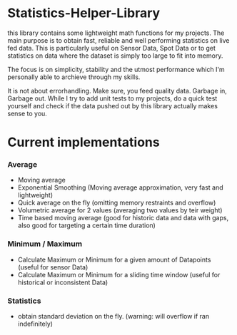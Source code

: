 # Statistics-Helper-Library
this library contains some lightweight math functions for my projects.
The main purpose is to obtain fast, reliable and well performing statistics on live fed data.
This is particularly useful on Sensor Data, Spot Data or to get statistics on data where the dataset is simply too large to fit into memory.

The focus is on simplicity, stability and the utmost performance which I'm personally able to archieve through my skills.

It is not about errorhandling. Make sure, you feed quality data. Garbage in, Garbage out.
While I try to add unit tests to my projects, do a quick test yourself and check if the data pushed out by this library actually makes sense to you.

# Current implementations
### Average
- Moving average
- Exponential Smoothing (Moving average approximation, very fast and lightweight)
- Quick average on the fly (omitting memory restraints and overflow)
- Volumetric average for 2 values (averaging two values by teir weight)
- Time based moving average (good for historic data and data with gaps, also good for targeting a certain time duration)

### Minimum / Maximum
- Calculate Maximum or Minimum for a given amount of Datapoints (useful for sensor Data)
- Calculate Maximum or Minimum for a sliding time window (useful for historical or inconsistent Data)

### Statistics
- obtain standard deviation on the fly. (warning: will overflow if ran indefinitely)
